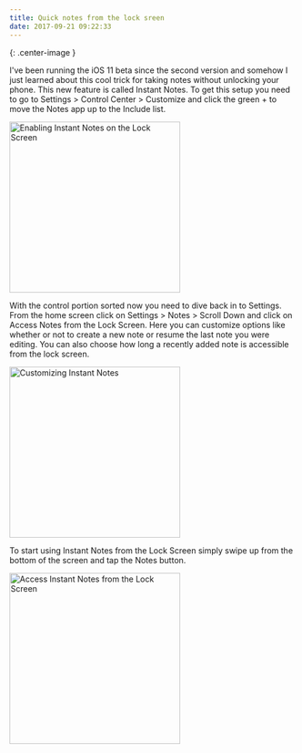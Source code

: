 ```yaml
---
title: Quick notes from the lock sreen
date: 2017-09-21 09:22:33
---
```


{: .center-image }

I've been running the iOS 11 beta since the second version and somehow I just learned about this cool trick for taking notes without unlocking your phone. This new feature is called Instant Notes. To get this setup you need to go to Settings > Control Center > Customize and click the green + to move the Notes app up to the Include list. 

<img src="https://dsc.cloud/quickshare/CustomizeControlCenter.gif" alt="Enabling Instant Notes on the Lock Screen" style="width: 300px;" />


With the control portion sorted now you need to dive back in to Settings.  From the home screen click on Settings > Notes > Scroll Down and click on Access Notes from the Lock Screen. Here you can customize options like whether or not to create a new note or resume the last note you were editing. You can also choose how long a recently added note is accessible from the lock screen. <br>

<img src="https://dsc.cloud/quickshare/CustomizingInstantNotes.PNG" alt="Customizing Instant Notes" style="width: 300px;" />


To start using Instant Notes from the Lock Screen simply swipe up from the bottom of the screen and tap the Notes button. 

<img src="https://dsc.cloud/quickshare/NotesFromLockScreen.jpg" alt="Access Instant Notes from the Lock Screen" style="width: 300px;" />

